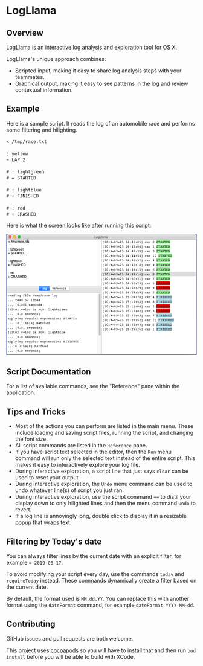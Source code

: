 # LogLlama

## Overview

LogLlama is an interactive log analysis and exploration tool for OS X.  

LogLlama's unique approach combines:
* Scripted input, making it easy to share log analysis steps with your teammates.
* Graphical output, making it easy to see patterns in the log and review contextual information.

## Example

Here is a sample script.  It reads the log of an automobile race and performs some filtering and hilighting.

```
< /tmp/race.txt

: yellow
~ LAP 2

# : lightgreen
# = STARTED

# : lightblue
# + FINISHED

# : red
# + CRASHED
```

Here is what the screen looks like after running this script:

![Example1](https://raw.githubusercontent.com/lostbearlabs/LogLlama/master/documentation/example1.png)

## Script Documentation

For a list of available commands, see the "Reference" pane within the application.

## Tips and Tricks

* Most of the actions you can perform are listed in the main menu.  These include loading and saving script files, running the script, and changing the font size.
* All script commands are listed in the `Reference` pane.
* If you have script text selected in the editor, then the `Run` menu command will run only the selected text instead of the entire script.  This makes it easy to interactively explore your log file.  
* During interactive exploration, a script line that just says `clear` can be used to reset your output.
* During interactive exploration, the `Undo` menu command can be used to undo whatever line(s) of script you just ran.
* During interactive exploration, use the script command `==` to distil your display down to only hilighted lines and then the menu command `Undo` to revert.
* If a log line is annoyingly long, double click to display it in a resizable popup that wraps text.

## Filtering by Today's date

You can always filter lines by the current date with an explicit filter, for example `= 2019-08-17`.

To avoid modifying your script every day, use the commands `today` and `requireToday` instead.  These commands dynamically create a filter based on the current date.

By default, the format used is `MM.dd.YY`.  You can replace this with another format using the `dateFormat` command, for example `dateFormat YYYY-MM-dd`.


## Contributing

GitHub issues and pull requests are both welcome.

This project uses [cocoapods](https://cocoapods.org/) so you will have to install that and then run `pod install` before you will be able to build with XCode.
